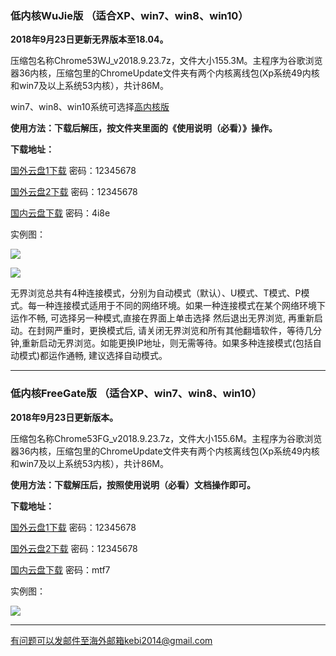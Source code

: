 ### 低内核WuJie版  （适合XP、win7、win8、win10）

**2018年9月23日更新无界版本至18.04。**

压缩包名称Chrome53WJ_v2018.9.23.7z，文件大小155.3M。主程序为谷歌浏览器36内核，压缩包里的ChromeUpdate文件夹有两个内核离线包(Xp系统49内核和win7及以上系统53内核），共计86M。

win7、win8、win10系统可选择[高内核版](https://github.com/Alvin9999/new-pac/wiki/%E9%AB%98%E5%86%85%E6%A0%B8%E7%89%88)

**使用方法：下载后解压，按文件夹里面的《使用说明（必看）》操作。**

**下载地址：**

[国外云盘1下载](http://108.61.224.82:8000/f/bfde4140b9/) 密码：12345678

[国外云盘2下载](http://45.32.141.248:8000/f/badca78f9e/) 密码：12345678

[国内云盘下载](https://pan.baidu.com/s/1-1-WGzuuUZJK7X2gLd99ow) 密码：4i8e

实例图：

![](https://raw.githubusercontent.com/Alvin9999/PAC/master/download/53wujie1.PNG)

![](https://raw.githubusercontent.com/Alvin9999/PAC/master/download/wujie2.png)

无界浏览总共有4种连接模式，分别为自动模式（默认）、U模式、T模式、P模式。每一种连接模式适用于不同的网络环境。如果一种连接模式在某个网络环境下运作不畅, 可选择另一种模式,直接在界面上单击选择 然后退出无界浏览, 再重新启动。在封网严重时，更换模式后, 请关闭无界浏览和所有其他翻墙软件，等待几分钟,重新启动无界浏览。如能更换IP地址，则无需等待。如果多种连接模式(包括自动模式)都运作通畅, 建议选择自动模式。


***


### 低内核FreeGate版  （适合XP、win7、win8、win10）

**2018年9月23日更新版本。**

压缩包名称Chrome53FG_v2018.9.23.7z，文件大小155.6M。主程序为谷歌浏览器36内核，压缩包里的ChromeUpdate文件夹有两个内核离线包(Xp系统49内核和win7及以上系统53内核），共计86M。

**使用方法：下载解压后，按照使用说明（必看）文档操作即可。**

**下载地址：**

[国外云盘1下载](http://108.61.224.82:8000/f/8f91ba92f9/) 密码：12345678

[国外云盘2下载](http://45.32.141.248:8000/f/e519d26f1e/) 密码：12345678

[国内云盘下载](https://pan.baidu.com/s/12FoiYZgJQVuROpqlmL51Kw) 密码：mtf7

实例图：

![](https://raw.githubusercontent.com/Alvin9999/PAC/master/download/53freegate1.PNG)


***


有问题可以发邮件至海外邮箱kebi2014@gmail.com